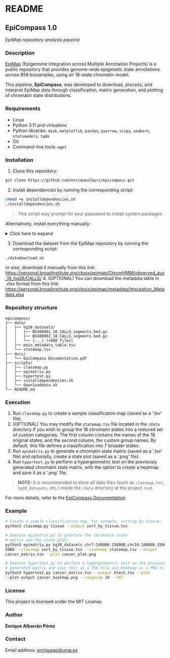 # README
## EpiCompass 1.0

_EpiMap repository analysis pipeline_

### Description
[EpiMap](https://compbio.mit.edu/epimap/) (Epigenome Integration across Multiple Annotation Projects) is a public repository that provides genome-wide epigenetic state annotations across 859 biosamples, using an 18-state chromatin model.

This pipeline, **EpiCompass**, was developed to download, process, and interpret EpiMap data through classification, matrix generation, and plotting of chromatin state distributions.

### Requirements
- Linux
- Python 3.11 and virtualenv
- Python libraries: `dask`, `matplotlib`, `pandas`, `pyarrow`, `scipy`, `seaborn`, `statsmodels`, `tqdm`
- Git
- Command-line tools: `wget`

### Installation
1. Clone this repository:
```bash
git clone https://github.com/enriquealbprz/epicompass.git
```
2. Install dependencies by running the corresponding script:
```bash
chmod +x installdependencies.sh
./installdependencies.sh
```
> This script may prompt for your password to install system packages.

Alternatively, install everything manually:
<details>
<summary>Click here to expand</summary>

```bash
sudo apt update -y && sudo apt upgrade -y
sudo apt install -y software-properties-common curl
sudo add-apt-repository -y ppa:deadsnakes/ppa
sudo apt update -y
sudo apt install -y python3.11 python3.11-venv python3.11-distutils
curl -sS https://bootstrap.pypa.io/get-pip.py | python3.11
python3.11 -m venv epicompassvenv
source epicompassvenv/bin/activate
pip install --upgrade pip
pip install tqdm dask pandas pyarrow scipy seaborn matplotlib statsmodels
```
</details>

3. Download the dataset from the EpiMap repository by running the corresponding script:
```bash
./datadownload.sh
```
or else, download it manually from this link: <https://personal.broadinstitute.org/cboix/epimap/ChromHMM/observed_aux_18_hg38/CALLS/>
4. (OPTIONAL) You can download the metadata table in .xlsx format from this link:
<https://personal.broadinstitute.org/cboix/epimap/metadata/Imputation_Metadata.xlsx>

### Repository structure
```
epicompass/
├── data/
│   ├── hg38_datasets/
│   │   ├── BSS00001_18_CALLS_segments.bed.gz
│   │   ├── BSS00002_18_CALLS_segments.bed.gz
│   │   └── [...] (+800 files)
│   ├── main_metadata_table.tsv
│   └── statemap.tsv
├── docs/
│   └── EpiCompass Documentation.pdf
├── scripts/
│   ├── classmap.py
│   ├── epimatrix.py
│   ├── hypertest.py
│   ├── installdependencies.sh
│   └── downloaddata.sh
└── README.md
```

### Execution
1. Run `classmap.py` to create a sample classification map (saved as a '.tsv' file).
2. (OPTIONAL) You may modify the `statemap.tsv` file located in the `/data` directory if you wish to group the 18 chromatin states into a reduced set of custom categories. The first column contains the names of the 18 original states, and the second column, the custom group names. By default, this file defines a classification into 7 broader states.
3. Run `epimatrix.py` to generate a chromatin state matrix (saved as a '.tsv' file) and optionally, create a state plot (saved as a '.png' file).
4. Run `hypertest.py` to perform a hypergeometric test on the previously generated chromatin state matrix, with the option to create a heatmap and save it as a '.png' file.
> **NOTE:** It is recommended to store all data files (such as `classmap.tsv`, `hg38_datasets`, etc.) inside the `/data` directory at the project `root`.

For more details, refer to the [EpiCompass Documentation](docs/EpiCompass%20Documentation.pdf).

### Example
```bash
# Create a sample classification map, for example, sorting by tissue:
python3 classmap.py tissue --output sort_by_tissue.tsv

# Execute epimatrix.py to generate the chromatin state
# matrix and the state plot:
python3 epimatrix.py hg38_datasets chr7:140000-150000,chr10:100000-150000
5000 --classmap sort_by_tissue.tsv --statemap statemap.tsv --output
cancer_matrix.tsv --plot cancer_plot.png

# Execute hypertest.py to perform a hypergeometric test on the previously
# generated matrix and save test as a TSV file and heatmap as a PNG file:
python3 hypertest.py cancer_matrix.tsv --output htest.tsv --plot
--plot-output cancer_heatmap.png --rangecap 10 --fdr
```

### License
This project is licensed under the MIT License.

### Author
**Enrique Albarrán Pérez**

### Contact
Email address: [enriqueap@uma.es](mailto:enriqueap@uma.es)
